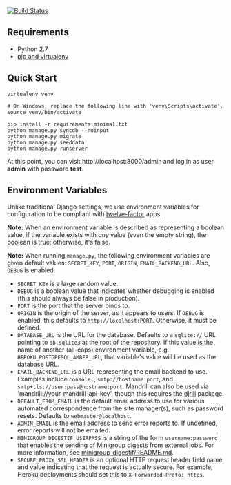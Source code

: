 [![Build Status](https://secure.travis-ci.org/toolness/hive-django.png?branch=master)](http://travis-ci.org/toolness/hive-django)

## Requirements

* Python 2.7
* [pip and virtualenv](http://stackoverflow.com/q/4324558)

## Quick Start

```
virtualenv venv

# On Windows, replace the following line with 'venv\Scripts\activate'.
source venv/bin/activate

pip install -r requirements.minimal.txt
python manage.py syncdb --noinput
python manage.py migrate
python manage.py seeddata
python manage.py runserver
```

At this point, you can visit http://localhost:8000/admin and log in as
user **admin** with password **test**.

## Environment Variables

Unlike traditional Django settings, we use environment variables
for configuration to be compliant with [twelve-factor][] apps.

**Note:** When an environment variable is described as representing a
boolean value, if the variable exists with *any* value (even the empty
string), the boolean is true; otherwise, it's false.

**Note:** When running `manage.py`, the following environment
variables are given default values: `SECRET_KEY`, `PORT`, `ORIGIN`,
`EMAIL_BACKEND_URL`. Also, `DEBUG` is enabled.

* `SECRET_KEY` is a large random value.
* `DEBUG` is a boolean value that indicates whether debugging is enabled
  (this should always be false in production).
* `PORT` is the port that the server binds to.
* `ORIGIN` is the origin of the server, as it appears
  to users. If `DEBUG` is enabled, this defaults to
  `http://localhost:PORT`. Otherwise, it must be defined.
* `DATABASE_URL` is the URL for the database. Defaults to a `sqlite://`
  URL pointing to `db.sqlite3` at the root of the repository. If this
  value is the name of another (all-caps) environment variable, e.g.
  `HEROKU_POSTGRESQL_AMBER_URL`, that variable's value will be used
  as the database URL.
* `EMAIL_BACKEND_URL` is a URL representing the email backend to use.
  Examples include `console:`, `smtp://hostname:port`, and
  `smtp+tls://user:pass@hostname:port`. Mandrill can also be used
  via 'mandrill://your-mandrill-api-key', though this requires the
  [djrill][] package.
* `DEFAULT_FROM_EMAIL` is the default email address to use for various
  automated correspondence from the site manager(s), such as password
  resets. Defaults to `webmaster@localhost`.
* `ADMIN_EMAIL` is the email address to send error reports to. If
  undefined, error reports will not be emailed.
* `MINIGROUP_DIGESTIF_USERPASS` is a string of the form `username:password`
  that enables the sending of Minigroup digests from external jobs. For
  more information, see [minigroup_digestif/README.md][].
* `SECURE_PROXY_SSL_HEADER` is an optional HTTP request header field name
  and value indicating that the request is actually secure. For example,
  Heroku deployments should set this to `X-Forwarded-Proto: https`.

<!-- Links -->

  [twelve-factor]: http://12factor.net/
  [djrill]: https://github.com/brack3t/Djrill
  [minigroup_digestif/README.md]: https://github.com/toolness/hive-django/tree/master/minigroup_digestif#readme
